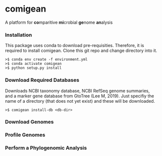 # comigean 
A platform for **co**mparitive **mi**crobial **ge**nome **an**alysis

### Installation
This package uses conda to download pre-requisities. Therefore, it is required to install comigean. Clone this git repo and change directory into it.
```
>$ conda env create -f environment.yml
>$ conda activate comigean
>$ python setup.py install
```

### Download Required Databases
Downloads NCBI taxonomy database, NCBI RefSeq genome summaries, and a marker gene database from GtoTree (Lee M, 2019). Just specifiy the name of a directory (that does not yet exist) and these will be downloaded.
```
>$ comigean install-db <db-dir>
```

### Download Genomes


### Profile Genomes


### Perform a Phylogenomic Analysis

